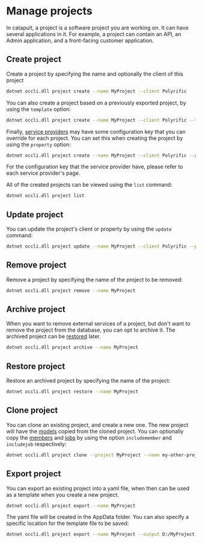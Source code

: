 # Manage projects

In catapult, a project is a software project you are working on. It can have several applications in it. For example, a project can contain an API, an Admin application, and a front-facing customer application.

## Create project
Create a project by specifying the name and optionally the client of this project
```sh
dotnet occli.dll project create --name MyProject --client Polyrific
```

You can also create a project based on a previously exported project, by using the `template` option:
```sh
dotnet occli.dll project create --name MyProject --client Polyrific --template my-previous-project
```

Finally, [service providers](../home/intro.md#service-providers-plugins) may have some configuration key that you can override for each project. You can set this when creating the project by using the `property` option:
```sh
dotnet occli.dll project create --name MyProject --client Polyrific --property createAdmin:false  
```

For the configuration key that the service provider have, please refer to each service provider's page.

All of the created projects can be viewed using the `list` command:
```sh
dotnet occli.dll project list
```

## Update project

You can update the project's client or property by using the `update` command:
```sh
dotnet occli.dll project update --name MyProject --client Polyrific --property createAdmin:false
```

## Remove project

Remove a project by specifying the name of the project to be removed:
```sh
dotnet occli.dll project remove --name MyProject
```

## Archive project

When you want to remove external services of a project, but don't want to remove the project from the database, you can opt to archive it. The archived project can be [restored](#restore-project) later.
```sh
dotnet occli.dll project archive --name MyProject
```

## Restore project

Restore an archived project by specifying the name of the project:
```sh
dotnet occli.dll project restore --name MyProject
```

## Clone project

You can clone an existing project, and create a new one. The new project will have the [models](data-models.md) copied from the cloned project. You can optionally copy the [members](project-members.md) and [jobs](job-definitions.md) by using the option `includemember` and `includejob` respectively:
```sh
dotnet occli.dll project clone --project MyProject --name my-other-project --includemember --includejob
```

## Export project

You can export an existing project into a yaml file, when then can be used as a template when you create a new project. 
```sh
dotnet occli.dll project export --name MyProject
```

The yaml file will be created in the AppData folder. You can also specify a specific location for the template file to be saved:
```sh
dotnet occli.dll project export --name MyProject --output D:/MyProject.yaml
```